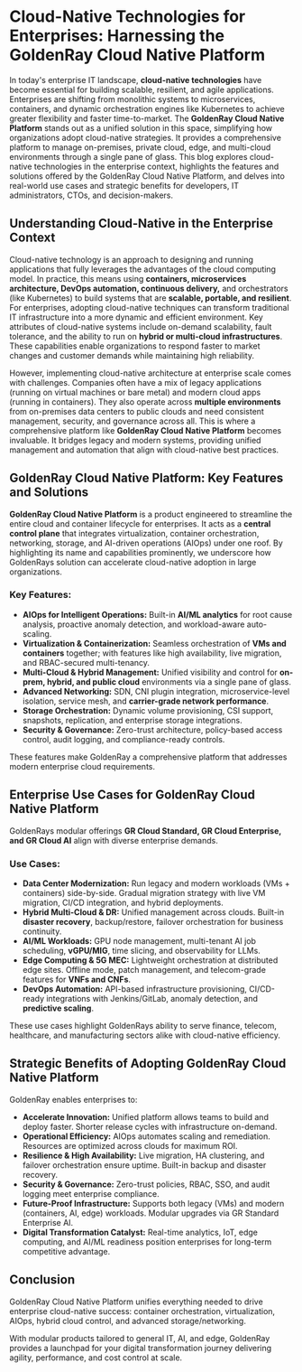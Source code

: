 # Cloud-Native Technologies for Enterprises: Harnessing the GoldenRay Cloud Native Platform

In today's enterprise IT landscape, **cloud-native technologies** have become essential for building scalable, resilient, and agile applications. Enterprises are shifting from monolithic systems to microservices, containers, and dynamic orchestration engines like Kubernetes to achieve greater flexibility and faster time-to-market. The **GoldenRay Cloud Native Platform** stands out as a unified solution in this space, simplifying how organizations adopt cloud-native strategies. It provides a comprehensive platform to manage on-premises, private cloud, edge, and multi-cloud environments through a single pane of glass. This blog explores cloud-native technologies in the enterprise context, highlights the features and solutions offered by the GoldenRay Cloud Native Platform, and delves into real-world use cases and strategic benefits for developers, IT administrators, CTOs, and decision-makers.

## Understanding Cloud-Native in the Enterprise Context

Cloud-native technology is an approach to designing and running applications that fully leverages the advantages of the cloud computing model. In practice, this means using **containers, microservices architecture, DevOps automation, continuous delivery,** and orchestrators (like Kubernetes) to build systems that are **scalable, portable, and resilient**. For enterprises, adopting cloud-native techniques can transform traditional IT infrastructure into a more dynamic and efficient environment. Key attributes of cloud-native systems include on-demand scalability, fault tolerance, and the ability to run on **hybrid or multi-cloud infrastructures**. These capabilities enable organizations to respond faster to market changes and customer demands while maintaining high reliability.

However, implementing cloud-native architecture at enterprise scale comes with challenges. Companies often have a mix of legacy applications (running on virtual machines or bare metal) and modern cloud apps (running in containers). They also operate across **multiple environments**  from on-premises data centers to public clouds  and need consistent management, security, and governance across all. This is where a comprehensive platform like **GoldenRay Cloud Native Platform** becomes invaluable. It bridges legacy and modern systems, providing unified management and automation that align with cloud-native best practices.

## GoldenRay Cloud Native Platform: Key Features and Solutions

**GoldenRay Cloud Native Platform** is a product engineered to streamline the entire cloud and container lifecycle for enterprises. It acts as a **central control plane** that integrates virtualization, container orchestration, networking, storage, and AI-driven operations (AIOps) under one roof. By highlighting its name and capabilities prominently, we underscore how GoldenRays solution can accelerate cloud-native adoption in large organizations.

### Key Features:

- **AIOps for Intelligent Operations:** Built-in **AI/ML analytics** for root cause analysis, proactive anomaly detection, and workload-aware auto-scaling.
- **Virtualization & Containerization:** Seamless orchestration of **VMs and containers** together; with features like high availability, live migration, and RBAC-secured multi-tenancy.
- **Multi-Cloud & Hybrid Management:** Unified visibility and control for **on-prem, hybrid, and public cloud** environments via a single pane of glass.
- **Advanced Networking:** SDN, CNI plugin integration, microservice-level isolation, service mesh, and **carrier-grade network performance**.
- **Storage Orchestration:** Dynamic volume provisioning, CSI support, snapshots, replication, and enterprise storage integrations.
- **Security & Governance:** Zero-trust architecture, policy-based access control, audit logging, and compliance-ready controls.

These features make GoldenRay a comprehensive platform that addresses modern enterprise cloud requirements.

## Enterprise Use Cases for GoldenRay Cloud Native Platform

GoldenRays modular offerings  **GR Cloud Standard, GR Cloud Enterprise, and GR Cloud AI**  align with diverse enterprise demands.

### Use Cases:

- **Data Center Modernization:** Run legacy and modern workloads (VMs + containers) side-by-side. Gradual migration strategy with live VM migration, CI/CD integration, and hybrid deployments.
- **Hybrid Multi-Cloud & DR:** Unified management across clouds. Built-in **disaster recovery**, backup/restore, failover orchestration for business continuity.
- **AI/ML Workloads:** GPU node management, multi-tenant AI job scheduling, **vGPU/MIG**, time slicing, and observability for LLMs.
- **Edge Computing & 5G MEC:** Lightweight orchestration at distributed edge sites. Offline mode, patch management, and telecom-grade features for **VNFs and CNFs**.
- **DevOps Automation:** API-based infrastructure provisioning, CI/CD-ready integrations with Jenkins/GitLab, anomaly detection, and **predictive scaling**.

These use cases highlight GoldenRays ability to serve finance, telecom, healthcare, and manufacturing sectors alike with cloud-native efficiency.

## Strategic Benefits of Adopting GoldenRay Cloud Native Platform

GoldenRay enables enterprises to:

-  **Accelerate Innovation:** Unified platform allows teams to build and deploy faster. Shorter release cycles with infrastructure on-demand.
-  **Operational Efficiency:** AIOps automates scaling and remediation. Resources are optimized across clouds for maximum ROI.
-  **Resilience & High Availability:** Live migration, HA clustering, and failover orchestration ensure uptime. Built-in backup and disaster recovery.
-  **Security & Governance:** Zero-trust policies, RBAC, SSO, and audit logging meet enterprise compliance.
-  **Future-Proof Infrastructure:** Supports both legacy (VMs) and modern (containers, AI, edge) workloads. Modular upgrades via GR Standard  Enterprise  AI.
-  **Digital Transformation Catalyst:** Real-time analytics, IoT, edge computing, and AI/ML readiness position enterprises for long-term competitive advantage.

## Conclusion

GoldenRay Cloud Native Platform unifies everything needed to drive enterprise cloud-native success: container orchestration, virtualization, AIOps, hybrid cloud control, and advanced storage/networking.

With modular products tailored to general IT, AI, and edge, GoldenRay provides a launchpad for your digital transformation journey  delivering agility, performance, and cost control at scale.

